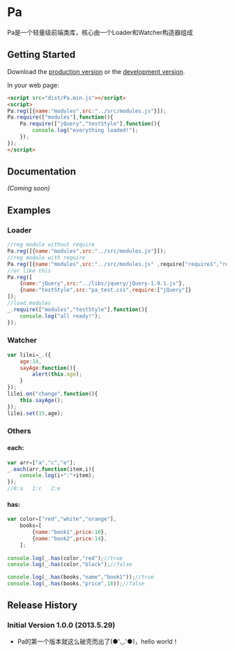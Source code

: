 # Pa

Pa是一个轻量级前端类库，核心由一个Loader和Watcher构造器组成

## Getting Started
Download the [production version][min] or the [development version][max].

[min]: https://raw.github.com/inlost/pa/master/dist/Pa.min.js
[max]: https://raw.github.com/inlost/pa/master/dist/Pa.js

In your web page:

```html
<script src="dist/Pa.min.js"></script>
<script>
Pa.reg([{name:"modules",src:"../src/modules.js"}]);
Pa.require(["modules"],function(){
	Pa.require(["jQuery","testStyle"],function(){
		console.log("everything loaded!");
	});
});
</script>
```

## Documentation
_(Coming soon)_

## Examples

### Loader

```javascript
//reg module without require
Pa.reg([{name:"modules",src:"../src/modules.js"}]);
//reg module with require
Pa.reg([{name:"modules",src:"../src/modules.js" ,require["require1","require2"……]}]);
//or like this
Pa.reg([ 
	{name:"jQuery",src:"../libs/jquery/jQuery-1.9.1.js"},
	{name:"testStyle",src:"pa_test.css",require:["jQuery"]} 
]);
//load modules
_.require(["modules","testStyle"],function(){
	console.log("all ready!");
});
```

### Watcher

```javascript
var lilei=_.({
	age:14,
	sayAge:function(){
		alert(this.age);
	}
});
lilei.on("change",function(){
	this.sayAge();
});
lilei.set(15,age);
```

### Others

#### each:
```javascript
var arr=["a","c","e"];
_.each(arr,function(item,i){
	console.log(i+":"+item);
});
//0:a   1:c   2:e
```
#### has:
```javascript
var color=["red","white","orange"],
	books=[
		{name:"book1",price:10},
		{name:"book2",price:14},
	];
	
console.log(_.has(color,"red");//true
console.log(_.has(color,"black");//false

console.log(_.has(books,"name","book1"));//true
console.log(_.has(books,"price",18));//false
```

## Release History

### Initial Version 1.0.0 (2013.5.29)
* Pa的第一个版本就这么破壳而出了(●'◡'●)，hello world！
